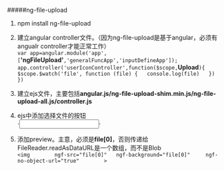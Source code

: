 #####ng-file-upload
1. npm install ng-file-upload  
2. 建立angular controller文件。（因为ng-file-upload是基于angular，必须有angualr controller才能正常工作）  
`var app=angular.module('app',[`**'ngFileUpload'**`,'generalFuncApp','inputDefineApp']);  
app.controller('userIconController',function($scope,`**Upload**`){  
    $scope.$watch('file', function (file) {  
        console.log(file)  
    })  
})`  

3. 建立ejs文件，主要包括**angular.js/ng-file-upload-shim.min.js/ng-file-upload-all.js/controller.js**
4. ejs中添加选择文件的按钮  
·<input class="button" ngf-select name="file" ng-model="file"  accept=".jpg,.jpeg,.png" ngf-resize="{width: 50, height: 50}">·
5. 添加preview。主意，必须是**file[0]**，否则传递给FileReader.readAsDataURL是一个数组，而不是Blob  
`<img        ngf-src="file[0]"   ngf-background="file[0]"     ngf-no-object-url="true"        >`

